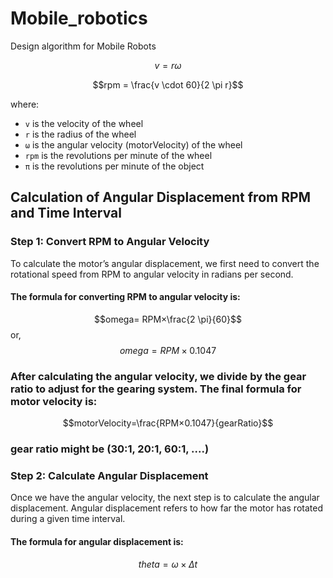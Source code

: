 # Mobile_robotics
Design algorithm for Mobile Robots

$$v = r \omega$$

$$rpm = \frac{v \cdot 60}{2 \pi r}$$

where:
- `v` is the velocity of the wheel
- `r` is the radius of the wheel
- `ω` is the angular velocity (motorVelocity) of the wheel
- `rpm` is the revolutions per minute of the wheel
- `π` is the revolutions per minute of the object

## Calculation of Angular Displacement from RPM and Time Interval

### Step 1: Convert RPM to Angular Velocity
To calculate the motor’s angular displacement, we first need to convert the rotational speed from RPM to angular velocity in radians per second.

#### The formula for converting RPM to angular velocity is:

$$omega= RPM×\frac{2 \pi}{60}$$
or,
$$omega = RPM×0.1047$$

### After calculating the angular velocity, we divide by the gear ratio to adjust for the gearing system. The final formula for motor velocity is:

$$motorVelocity=\frac{RPM×0.1047}{gearRatio}$$

### gear ratio might be (30:1, 20:1, 60:1, ....)


### Step 2: Calculate Angular Displacement
Once we have the angular velocity, the next step is to calculate the angular displacement. Angular displacement refers to how far the motor has rotated during a given time interval.

#### The formula for angular displacement is:
$$theta=ω×Δt$$
